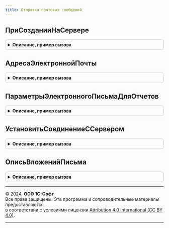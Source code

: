 ```yaml
---
title: Отправка почтовых сообщений
---
```



## ПриСозданииНаСервере
<details style="margin: 1em 0; padding: 0.5em; border: 1px solid #ccc; border-radius: 6px;">

<summary style="font-weight: bold; cursor: pointer;">Описание, пример вызова</summary>

```bsl

// Устанавливает видимость команды отправки по электронной почте на форме.
//
// Параметры:
//   Форма - ФормаКлиентскогоПриложения - форма, в которой необходимо настроить видимость команды.
//
Процедура ПриСозданииНаСервере(Форма) Экспорт
```

Пример вызова
```bsl
ОтправкаПочтовыхСообщений.ПриСозданииНаСервере(Форма) 
```
</details>

## АдресаЭлектроннойПочты
<details style="margin: 1em 0; padding: 0.5em; border: 1px solid #ccc; border-radius: 6px;">

<summary style="font-weight: bold; cursor: pointer;">Описание, пример вызова</summary>

```bsl

// Возвращает адреса электронной почты из контактной информации контрагента и его контактных лиц.
//
// Параметры:
//  Контрагент - СправочникСсылка.Контрагенты - ссылка на контрагента.
//
// Возвращаемое значение:
//  Массив - содержит структуры с адресом электронной почты и владельцем контактной информации.
//           Состав ключей структуры см. НовыеПараметрыПолучателя().
//
Функция АдресаЭлектроннойПочты(Контрагент) Экспорт
```

Пример вызова
```bsl
Результат = ОтправкаПочтовыхСообщений.АдресаЭлектроннойПочты(Контрагент) 
```
</details>

## ПараметрыЭлектронногоПисьмаДляОтчетов
<details style="margin: 1em 0; padding: 0.5em; border: 1px solid #ccc; border-radius: 6px;">

<summary style="font-weight: bold; cursor: pointer;">Описание, пример вызова</summary>

```bsl

// Формирует структуру параметров электронного письма для отправки отчета.
//
// Параметры:
//  ПараметрыОтчета - Структура - см.ОтправкаПочтовыхСообщенийКлиент.ОтправитьОтчет.
//  ДополнительныеПараметры - Структура - см.ОтправкаПочтовыхСообщенийКлиент.ОтправитьОтчет.
//
// Возвращаемое значение:
//  Структура - Структура параметров для передачи в функцию РаботаСПочтовымиСообщениямиКлиент.СоздатьНовоеПисьмо.
//
Функция ПараметрыЭлектронногоПисьмаДляОтчетов(ПараметрыОтчета, ДополнительныеПараметры = Неопределено) Экспорт
```

Пример вызова
```bsl
Результат = ОтправкаПочтовыхСообщений.ПараметрыЭлектронногоПисьмаДляОтчетов(ПараметрыОтчета, ДополнительныеПараметры);
```
</details>

## УстановитьСоединениеССервером
<details style="margin: 1em 0; padding: 0.5em; border: 1px solid #ccc; border-radius: 6px;">

<summary style="font-weight: bold; cursor: pointer;">Описание, пример вызова</summary>

```bsl

// Устанавливает соединение с сервером электронной почты.
//
// Параметры:
//  УчетнаяЗапись - СправочникСсылка.УчетныеЗаписиЭлектроннойПочты - учетная запись для соединения.
//  ДляПолучения - Булево - Если Истина, то соединение может быть использовано для загрузки почтовых сообщений.
//  Протокол - ПротоколИнтернетПочты - Протокол используемый для загрузки почтовых сообщений. По умолчанию - POP3.
//
// Возвращаемое значение:
//  ИнтернетПочта - если с сервером удалось установить соединение.
//  Неопределено - если при установки соединения возникло исключение.
//
Функция УстановитьСоединениеССервером(УчетнаяЗапись, ДляПолучения = Ложь, Протокол = Неопределено) Экспорт
```

Пример вызова
```bsl
Результат = ОтправкаПочтовыхСообщений.УстановитьСоединениеССервером(УчетнаяЗапись, ДляПолучения, Протокол);
```
</details>

## ОписьВложенийПисьма
<details style="margin: 1em 0; padding: 0.5em; border: 1px solid #ccc; border-radius: 6px;">

<summary style="font-weight: bold; cursor: pointer;">Описание, пример вызова</summary>

```bsl

// Подготавливает опись переданных файлов в формате HTML.
//
// Параметры:
//  Вложения - СписокЗначений, Структура, Соответствие - коллекция файлов. Для списка значений как наименование файла
//              в описи используется Представление. Для структуры или соответствия Ключ.
//
// Возвращаемое значение:
//
//  Строка - описание переданных файлов в формате HTML.
//
Функция ОписьВложенийПисьма(Вложения) Экспорт
```

Пример вызова
```bsl
Результат = ОтправкаПочтовыхСообщений.ОписьВложенийПисьма(Вложения) 
```
</details>

---

© 2024, **ООО 1С-Софт**  
Все права защищены. Эта программа и сопроводительные материалы предоставляются  
в соответствии с условиями лицензии [Attribution 4.0 International (CC BY 4.0)](https://creativecommons.org/licenses/by/4.0/legalcode).

---
